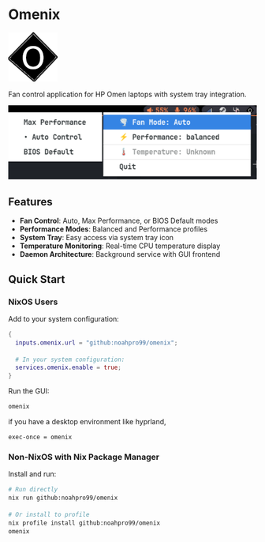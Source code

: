 # Omenix

![Icon](assets/icon.png)

Fan control application for HP Omen laptops with system tray integration.

![Image](readme-assets/image.png)

## Features

- **Fan Control**: Auto, Max Performance, or BIOS Default modes
- **Performance Modes**: Balanced and Performance profiles
- **System Tray**: Easy access via system tray icon
- **Temperature Monitoring**: Real-time CPU temperature display
- **Daemon Architecture**: Background service with GUI frontend

## Quick Start

### NixOS Users

Add to your system configuration:

```nix
{
  inputs.omenix.url = "github:noahpro99/omenix";

  # In your system configuration:
  services.omenix.enable = true;
}
```

Run the GUI:

```bash
omenix
```

if you have a desktop environment like hyprland,

```
exec-once = omenix
```

### Non-NixOS with Nix Package Manager

Install and run:

```bash
# Run directly
nix run github:noahpro99/omenix

# Or install to profile
nix profile install github:noahpro99/omenix
omenix
```
